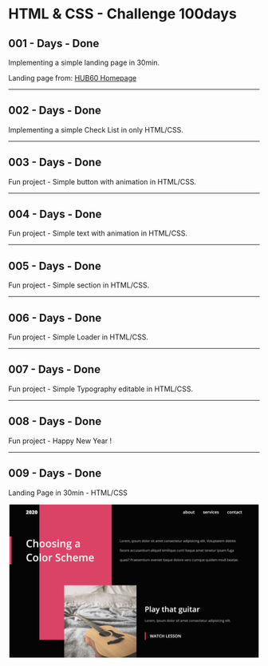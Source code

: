 # HTML & CSS - Challenge 100days

## 001 - Days - Done

Implementing a simple landing page in 30min.

Landing page from: [HUB60 Homepage](https://dribbble.com/shots/9130879/attachments/1188506?mode=media)

---

## 002 - Days - Done

Implementing a simple Check List in only HTML/CSS.

---

## 003 - Days - Done

Fun project - Simple button with animation in HTML/CSS.

---

## 004 - Days - Done

Fun project - Simple text with animation in HTML/CSS.

---

## 005 - Days - Done

Fun project - Simple section in HTML/CSS.

---

## 006 - Days - Done

Fun project - Simple Loader in HTML/CSS.

---

## 007 - Days - Done

Fun project - Simple Typography editable in HTML/CSS.

---

## 008 - Days - Done

Fun project - Happy New Year !

---

## 009 - Days - Done

Landing Page in 30min - HTML/CSS

![Landing - 009-Days](https://raw.githubusercontent.com/VnkHO/html-css-challenge-100days/master/009-days/landing-009.png)
